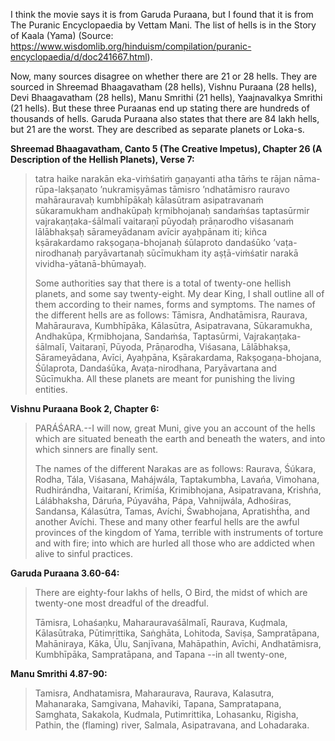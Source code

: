 I think the movie says it is from Garuda Puraana, but I found that it is from The Puranic Encyclopaedia by Vettam Mani. The list of hells is in the Story of Kaala (Yama) (Source: https://www.wisdomlib.org/hinduism/compilation/puranic-encyclopaedia/d/doc241667.html).

Now, many sources disagree on whether there are 21 or 28 hells. They are sourced in Shreemad Bhaagavatham (28 hells), Vishnu Puraana (28 hells), Devi Bhaagavatham (28 hells), Manu Smrithi (21 hells), Yaajnavalkya Smrithi (21 hells). But these three Puraanas end up stating there are hundreds of thousands of hells. Garuda Puraana also states that there are 84 lakh hells, but 21 are the worst. They are described as separate planets or Loka-s.

**Shreemad Bhaagavatham, Canto 5 (The Creative Impetus), Chapter 26 (A Description of the Hellish Planets), Verse 7:**

> tatra haike narakān eka-viṁśatiṁ gaṇayanti atha tāṁs te rājan nāma-rūpa-lakṣaṇato ’nukramiṣyāmas tāmisro ’ndhatāmisro rauravo mahārauravaḥ kumbhīpākaḥ kālasūtram asipatravanaṁ sūkaramukham andhakūpaḥ kṛmibhojanaḥ sandaṁśas taptasūrmir vajrakaṇṭaka-śālmalī vaitaraṇī pūyodaḥ prāṇarodho viśasanaṁ lālābhakṣaḥ sārameyādanam avīcir ayaḥpānam iti; kiñca kṣārakardamo rakṣogaṇa-bhojanaḥ śūlaproto dandaśūko ’vaṭa-nirodhanaḥ paryāvartanaḥ sūcīmukham ity aṣṭā-viṁśatir narakā vividha-yātanā-bhūmayaḥ.
> 
> Some authorities say that there is a total of twenty-one hellish planets, and some say twenty-eight. My dear King, I shall outline all of them according to their names, forms and symptoms. The names of the different hells are as follows: Tāmisra, Andhatāmisra, Raurava, Mahāraurava, Kumbhīpāka, Kālasūtra, Asipatravana, Sūkaramukha, Andhakūpa, Kṛmibhojana, Sandaṁśa, Taptasūrmi, Vajrakaṇṭaka-śālmalī, Vaitaraṇī, Pūyoda, Prāṇarodha, Viśasana, Lālābhakṣa, Sārameyādana, Avīci, Ayaḥpāna, Kṣārakardama, Rakṣogaṇa-bhojana, Śūlaprota, Dandaśūka, Avaṭa-nirodhana, Paryāvartana and Sūcīmukha. All these planets are meant for punishing the living entities.

**Vishnu Puraana Book 2, Chapter 6:**

> PARÁŚARA.--I will now, great Muni, give you an account of the hells which are situated beneath the earth and beneath the waters, and into which sinners are finally sent.
> 
> The names of the different Narakas are as follows: Raurava, Śúkara, Rodha, Tála, Viśasana, Mahájwála, Taptakumbha, Lavańa, Vimohana, Rudhirándha, Vaitaraní, Krimíśa, Krimibhojana, Asipatravana, Krishńa, Lálábhaksha, Dáruńa, Púyaváha, Pápa, Vahnijwála, Adhośiras, Sandansa, Kálasútra, Tamas, Avíchi, Śwabhojana, Apratisht́ha, and another Avíchi. These and many other fearful hells are the awful provinces of the kingdom of Yama, terrible with instruments of torture and with fire; into which are hurled all those who are addicted when alive to sinful practices.

**Garuda Puraana 3.60-64:**

> There are eighty-four lakhs of hells, O Bird, the midst of which are twenty-one most dreadful of the dreadful. 
> 
> Tāmisra, Lohaśaṇku, Maharauravaśālmalī, Raurava, Kuḍmala, Kālasūtraka, Pūtimṛittika, Saṅghāta, Lohitoda, Saviṣa, Sampratāpana, Mahāniraya, Kāka, Ūlu, Sanjīvana, Mahāpathin, Avīchi, Andhatāmisra, Kumbhīpāka, Sampratāpana, and Tapana --in all twenty-one,

**Manu Smrithi 4.87-90:**

> Tamisra, Andhatamisra, Maharaurava, Raurava, Kalasutra, Mahanaraka, Samgivana, Mahaviki, Tapana, Sampratapana, Samghata, Sakakola, Kudmala, Putimrittika, Lohasanku, Rigisha, Pathin, the (flaming) river, Salmala, Asipatravana, and Lohadaraka.
